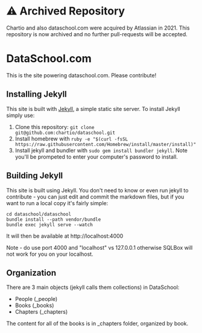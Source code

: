 # ⚠️ Archived Repository

Chartio and also dataschool.com were acquired by Atlassian in 2021. This repository is now archived and no further pull-requests will be accepted.

# DataSchool.com

This is the site powering dataschool.com.  Please contribute!

## Installing Jekyll

This site is built with [Jekyll](https://jekyllrb.com/), a simple static site server.  To install Jekyll simply use:

1. Clone this repository: `git clone git@github.com:chartio/dataschool.git`
1. Install homebrew with `ruby -e "$(curl -fsSL https://raw.githubusercontent.com/Homebrew/install/master/install)"`
1. Install jekyll and bundler with `sudo gem install bundler jekyll`.  Note you'll be prompeted to enter your computer's password to install.


## Building Jekyll

This site is built using Jekyll.  You don't need to know or even run jekyll to
contribute - you can just edit and commit the markdown files, but if you want to
run a local copy it's fairly simple:

```
cd dataschool/dataschool
bundle install --path vendor/bundle
bundle exec jekyll serve --watch
```

It will then be available at http://localhost:4000

Note - do use port 4000 and "localhost" vs 127.0.0.1 otherwise SQLBox will not work for you on your localhost.


## Organization

There are 3 main objects (jekyll calls them collections) in DataSchool:

 - People (_people)
 - Books (_books)
 - Chapters (_chapters)

The content for all of the books is in _chapters folder, organized by book.
